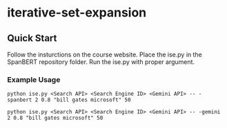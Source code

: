 # iterative-set-expansion

## Quick Start

Follow the insturctions on the course website. Place the ise.py in the SpanBERT repository folder. Run the ise.py with proper argument.

### Example Usage
```
python ise.py <Search API> <Search Engine ID> <Gemini API> -- -spanbert 2 0.8 "bill gates microsoft" 50

python ise.py <Search API> <Search Engine ID> <Gemini API> -- -gemini 2 0.8 "bill gates microsoft" 50
```
